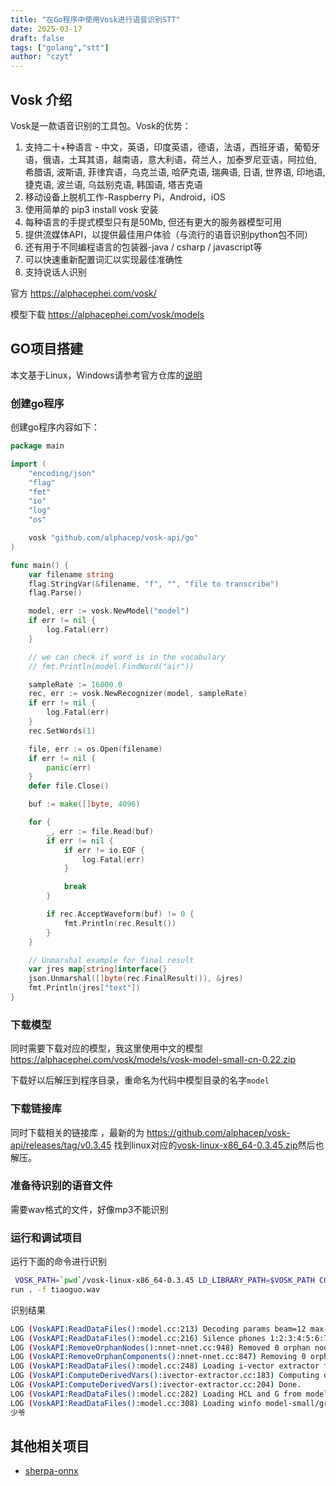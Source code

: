 ```yaml
---
title: "在Go程序中使用Vosk进行语音识别STT"
date: 2025-03-17
draft: false
tags: ["golang","stt"]
author: "czyt"
---
```

## Vosk 介绍
Vosk是一款语音识别的工具包。Vosk的优势：
1. 支持二十+种语言 - 中文，英语，印度英语，德语，法语，西班牙语，葡萄牙语，俄语，土耳其语，越南语，意大利语，荷兰人，加泰罗尼亚语，阿拉伯, 希腊语, 波斯语, 菲律宾语，乌克兰语, 哈萨克语, 瑞典语, 日语, 世界语, 印地语, 捷克语, 波兰语, 乌兹别克语, 韩国语, 塔吉克语
2. 移动设备上脱机工作-Raspberry Pi，Android，iOS
3. 使用简单的 pip3 install vosk 安装
4. 每种语言的手提式模型只有是50Mb, 但还有更大的服务器模型可用
5. 提供流媒体API，以提供最佳用户体验（与流行的语音识别python包不同）
6. 还有用于不同编程语言的包装器-java / csharp / javascript等
7. 可以快速重新配置词汇以实现最佳准确性
8. 支持说话人识别

官方 https://alphacephei.com/vosk/

模型下载 https://alphacephei.com/vosk/models

## GO项目搭建

本文基于Linux，Windows请参考官方仓库的[说明](https://github.com/alphacep/vosk-api/tree/master/go/example)

### 创建go程序 

创建go程序内容如下：

```go
package main

import (
	"encoding/json"
	"flag"
	"fmt"
	"io"
	"log"
	"os"

	vosk "github.com/alphacep/vosk-api/go"
)

func main() {
	var filename string
	flag.StringVar(&filename, "f", "", "file to transcribe")
	flag.Parse()

	model, err := vosk.NewModel("model")
	if err != nil {
		log.Fatal(err)
	}

	// we can check if word is in the vocabulary
	// fmt.Println(model.FindWord("air"))

	sampleRate := 16000.0
	rec, err := vosk.NewRecognizer(model, sampleRate)
	if err != nil {
		log.Fatal(err)
	}
	rec.SetWords(1)

	file, err := os.Open(filename)
	if err != nil {
		panic(err)
	}
	defer file.Close()

	buf := make([]byte, 4096)

	for {
		_, err := file.Read(buf)
		if err != nil {
			if err != io.EOF {
				log.Fatal(err)
			}

			break
		}

		if rec.AcceptWaveform(buf) != 0 {
			fmt.Println(rec.Result())
		}
	}

	// Unmarshal example for final result
	var jres map[string]interface{}
	json.Unmarshal([]byte(rec.FinalResult()), &jres)
	fmt.Println(jres["text"])
}

```

### 下载模型

同时需要下载对应的模型，我这里使用中文的模型 https://alphacephei.com/vosk/models/vosk-model-small-cn-0.22.zip

下载好以后解压到程序目录，重命名为代码中模型目录的名字`model`

### 下载链接库

同时下载相关的链接库 ，最新的为 https://github.com/alphacep/vosk-api/releases/tag/v0.3.45 找到linux对应的[vosk-linux-x86_64-0.3.45.zip](https://github.com/alphacep/vosk-api/releases/download/v0.3.45/vosk-linux-x86_64-0.3.45.zip)然后也解压。

### 准备待识别的语音文件

需要wav格式的文件，好像mp3不能识别

### 运行和调试项目

运行下面的命令进行识别

```bash
 VOSK_PATH=`pwd`/vosk-linux-x86_64-0.3.45 LD_LIBRARY_PATH=$VOSK_PATH CGO_CPPFLAGS="-I $VOSK_PATH" CGO_LDFLAGS="-L $VOSK_PATH" go 
run . -f tiaoguo.wav
```

识别结果

```bash
LOG (VoskAPI:ReadDataFiles():model.cc:213) Decoding params beam=12 max-active=5000 lattice-beam=4
LOG (VoskAPI:ReadDataFiles():model.cc:216) Silence phones 1:2:3:4:5:6:7:8:9:10
LOG (VoskAPI:RemoveOrphanNodes():nnet-nnet.cc:948) Removed 0 orphan nodes.
LOG (VoskAPI:RemoveOrphanComponents():nnet-nnet.cc:847) Removing 0 orphan components.
LOG (VoskAPI:ReadDataFiles():model.cc:248) Loading i-vector extractor from model-small/ivector/final.ie
LOG (VoskAPI:ComputeDerivedVars():ivector-extractor.cc:183) Computing derived variables for iVector extractor
LOG (VoskAPI:ComputeDerivedVars():ivector-extractor.cc:204) Done.
LOG (VoskAPI:ReadDataFiles():model.cc:282) Loading HCL and G from model-small/graph/HCLr.fst model-small/graph/Gr.fst
LOG (VoskAPI:ReadDataFiles():model.cc:308) Loading winfo model-small/graph/phones/word_boundary.int
少爷

```

## 其他相关项目

+ [sherpa-onnx](https://github.com/k2-fsa/sherpa-onnx/tree/master/go-api-examples)
